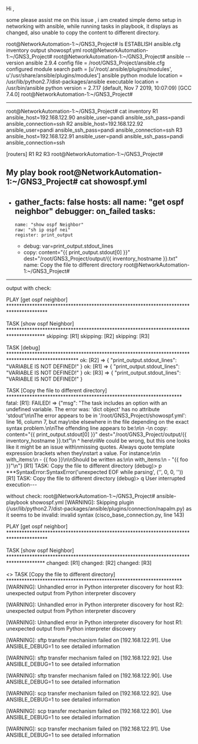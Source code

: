  Hi ,
 
 some please assist me on this issue , i am created simple demo setup in networking with ansible, 
 while running tasks in playbook, it displays as changed, also unable to copy the content to different directory.
 
 root@NetworkAutomation-1:~/GNS3_Project# ls
ESTABLISH  ansible.cfg  inventory  output  showospf.yml
root@NetworkAutomation-1:~/GNS3_Project#
root@NetworkAutomation-1:~/GNS3_Project# ansible --version
ansible 2.9.4
  config file = /root/GNS3_Project/ansible.cfg
  configured module search path = [u'/root/.ansible/plugins/modules', u'/usr/share/ansible/plugins/modules']
  ansible python module location = /usr/lib/python2.7/dist-packages/ansible
  executable location = /usr/bin/ansible
  python version = 2.7.17 (default, Nov  7 2019, 10:07:09) [GCC 7.4.0]
root@NetworkAutomation-1:~/GNS3_Project#

----
root@NetworkAutomation-1:~/GNS3_Project# cat inventory
R1 ansible_host=192.168.122.90 ansible_user=pandi ansible_ssh_pass=pandi ansible_connection=ssh
R2 ansible_host=192.168.122.92 ansible_user=pandi ansible_ssh_pass=pandi ansible_connection=ssh
R3 ansible_host=192.168.122.91 ansible_user=pandi ansible_ssh_pass=pandi ansible_connection=ssh

[routers]
R1
R2
R3
root@NetworkAutomation-1:~/GNS3_Project#


My play book
root@NetworkAutomation-1:~/GNS3_Project# cat showospf.yml
---
-
  gather_facts: false
  hosts: all
  name: "get ospf neighbor"
  debugger: on_failed
  tasks:
    -
      name: "show ospf Neighbor"
      raw: "sh ip ospf nei"
      register: print_output
    -
      debug: var=print_output.stdout_lines
    -
      copy: content="{{ print_output.stdout[0] }}" dest="/root/GNS3_Project/output/{{ inventory_hostname }}.txt"
      name: Copy the file to different directory
root@NetworkAutomation-1:~/GNS3_Project#
----
output with check:

PLAY [get ospf neighbor] ***************************************************************************************

TASK [show ospf Neighbor] **************************************************************************************
skipping: [R1]
skipping: [R2]
skipping: [R3]

TASK [debug] ***************************************************************************************************
ok: [R2] => {
    "print_output.stdout_lines": "VARIABLE IS NOT DEFINED!"
}
ok: [R1] => {
    "print_output.stdout_lines": "VARIABLE IS NOT DEFINED!"
}
ok: [R3] => {
    "print_output.stdout_lines": "VARIABLE IS NOT DEFINED!"
}

TASK [Copy the file to different directory] ********************************************************************
fatal: [R1]: FAILED! => {"msg": "The task includes an option with an undefined variable. The error was: 'dict object' has no attribute 'stdout'\n\nThe error appears to be in '/root/GNS3_Project/showospf.yml': line 16, column 7, but may\nbe elsewhere in the file depending on the exact syntax problem.\n\nThe offending line appears to be:\n\n    -\n      copy: content=\"{{ print_output.stdout[0] }}\" dest=\"/root/GNS3_Project/output/{{ inventory_hostname }}.txt\"\n      ^ here\nWe could be wrong, but this one looks like it might be an issue with\nmissing quotes. Always quote template expression brackets when they\nstart a value. For instance:\n\n    with_items:\n      - {{ foo }}\n\nShould be written as:\n\n    with_items:\n      - \"{{ foo }}\"\n"}
[R1] TASK: Copy the file to different directory (debug)> p
***SyntaxError:SyntaxError('unexpected EOF while parsing', ('<string>', 0, 0, ''))
[R1] TASK: Copy the file to different directory (debug)> q
User interrupted execution---
  
  
  without check:
  root@NetworkAutomation-1:~/GNS3_Project# ansible-playbook showospf.yml
[WARNING]: Skipping plugin (/usr/lib/python2.7/dist-packages/ansible/plugins/connection/napalm.py) as it seems
to be invalid: invalid syntax (cisco_base_connection.py, line 143)


PLAY [get ospf neighbor] ***************************************************************************************

TASK [show ospf Neighbor] **************************************************************************************
changed: [R1]
changed: [R2]
changed: [R3]

<>
TASK [Copy the file to different directory] ********************************************************************
[WARNING]: Unhandled error in Python interpreter discovery for host R3: unexpected output from Python
interpreter discovery

[WARNING]: Unhandled error in Python interpreter discovery for host R2: unexpected output from Python
interpreter discovery

[WARNING]: Unhandled error in Python interpreter discovery for host R1: unexpected output from Python
interpreter discovery

[WARNING]: sftp transfer mechanism failed on [192.168.122.91]. Use ANSIBLE_DEBUG=1 to see detailed information

[WARNING]: sftp transfer mechanism failed on [192.168.122.92]. Use ANSIBLE_DEBUG=1 to see detailed information

[WARNING]: sftp transfer mechanism failed on [192.168.122.90]. Use ANSIBLE_DEBUG=1 to see detailed information

[WARNING]: scp transfer mechanism failed on [192.168.122.92]. Use ANSIBLE_DEBUG=1 to see detailed information

[WARNING]: scp transfer mechanism failed on [192.168.122.90]. Use ANSIBLE_DEBUG=1 to see detailed information

[WARNING]: scp transfer mechanism failed on [192.168.122.91]. Use ANSIBLE_DEBUG=1 to see detailed information



